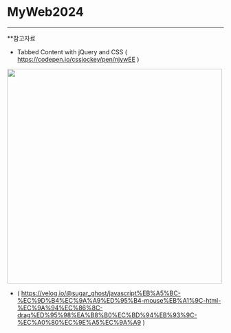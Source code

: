 # MyWeb2024


<hr>

**참고자료

- Tabbed Content with jQuery and CSS  ( https://codepen.io/cssjockey/pen/njywEE )

<img src="https://github.com/user-attachments/assets/7123c633-0869-469a-9148-4bd428fe905c" width="500">


- ( https://velog.io/@sugar_ghost/javascript%EB%A5%BC-%EC%9D%B4%EC%9A%A9%ED%95%B4-mouse%EB%A1%9C-html-%EC%9A%94%EC%86%8C-drag%ED%95%98%EA%B8%B0%EC%BD%94%EB%93%9C-%EC%A0%80%EC%9E%A5%EC%9A%A9 )

